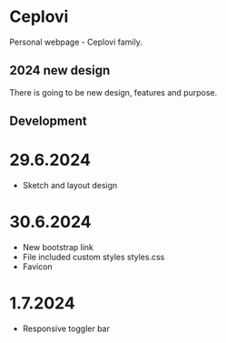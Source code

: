 # Ceplovi
Personal webpage - Ceplovi family. 

## 2024 new design
There is going to be new design, features and purpose. 

## Development

# 29.6.2024
* Sketch and layout design

# 30.6.2024
* New bootstrap link
* File included custom styles styles.css
* Favicon

# 1.7.2024
* Responsive toggler bar